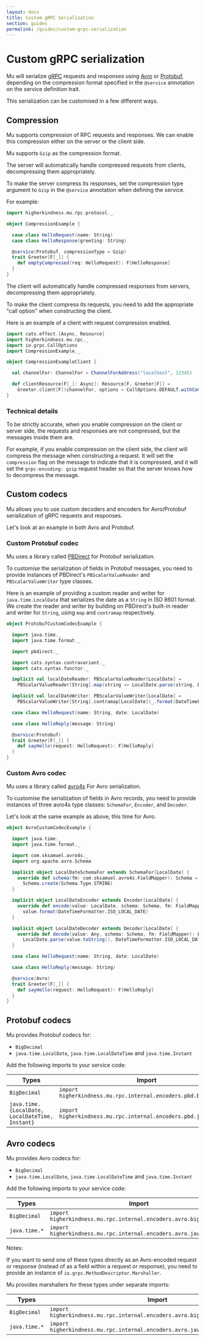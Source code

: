 ```yaml
---
layout: docs
title: Custom gRPC Serialization
section: guides
permalink: /guides/custom-grpc-serialization
---
```


# Custom gRPC serialization

Mu will serialize [gRPC] requests and responses using [Avro] or [Protobuf],
depending on the compression format specified in the `@service` annotation on
the service definition trait.

This serialization can be customised in a few different ways.

## Compression

Mu supports compression of RPC requests and responses. We can enable this
compression either on the server or the client side.

Mu supports `Gzip` as the compression format.

The server will automatically handle compressed requests from clients,
decompressing them appropriately.

To make the server compress its responses, set the compression type argument to
`Gzip` in the `@service` annotation when defining the service.

For example:

```scala mdoc:silent
import higherkindness.mu.rpc.protocol._

object CompressionExample {

  case class HelloRequest(name: String)
  case class HelloResponse(greeting: String)

  @service(Protobuf, compressionType = Gzip)
  trait Greeter[F[_]] {
    def emptyCompressed(req: HelloRequest): F[HelloResponse]
  }
}
```

The client will automatically handle compressed responses from servers,
decompressing them appropriately.

To make the client compress its requests, you need to add the appropriate "call
option" when constructing the client.

Here is an example of a client with request compression enabled.

```scala mdoc:silent
import cats.effect.{Async, Resource}
import higherkindness.mu.rpc._
import io.grpc.CallOptions
import CompressionExample._

object CompressionExampleClient {

  val channelFor: ChannelFor = ChannelForAddress("localhost", 12345)

  def clientResource[F[_]: Async]: Resource[F, Greeter[F]] =
    Greeter.client[F](channelFor, options = CallOptions.DEFAULT.withCompression("gzip"))
}
```

### Technical details

To be strictly accurate, when you enable compression on the client or server
side, the requests and responses are not compressed, but the messages inside
them are.

For example, if you enable compression on the client side, the client will
compress the message when constructing a request. It will set the `compression`
flag on the message to indicate that it is compressed, and it will set the
`grpc-encoding: gzip` request header so that the server knows how to decompress
the message.

## Custom codecs

Mu allows you to use custom decoders and encoders for Avro/Protobuf
serialization of gRPC requests and responses.

Let's look at an example in both Avro and Protobuf.

### Custom Protobuf codec

Mu uses a library called [PBDirect] for Protobuf serialization.

To customise the serialization of fields in Protobuf messages, you need to
provide instances of PBDirect's `PBScalarValueReader` and `PBScalarValueWriter`
type classes.

Here is an example of providing a custom reader and writer for
`java.time.LocalDate` that serializes the date as a `String` in ISO 8601 format.
We create the reader and writer by building on PBDirect's built-in reader and
writer for `String`, using `map` and `contramap` respectively.

```scala mdoc:silent
object ProtobufCustomCodecExample {

  import java.time._
  import java.time.format._

  import pbdirect._

  import cats.syntax.contravariant._
  import cats.syntax.functor._

  implicit val localDateReader: PBScalarValueReader[LocalDate] =
    PBScalarValueReader[String].map(string => LocalDate.parse(string, DateTimeFormatter.ISO_LOCAL_DATE))

  implicit val localDateWriter: PBScalarValueWriter[LocalDate] =
    PBScalarValueWriter[String].contramap[LocalDate](_.format(DateTimeFormatter.ISO_LOCAL_DATE))

  case class HelloRequest(name: String, date: LocalDate)

  case class HelloReply(message: String)

  @service(Protobuf)
  trait Greeter[F[_]] {
    def sayHello(request: HelloRequest): F[HelloReply]
  }
}
```

### Custom Avro codec

Mu uses a library called [avro4s] For Avro serialization.

To customise the serialization of fields in Avro records, you need to provide
instances of three avro4s type classes: `SchemaFor`, `Encoder`, and `Decoder`.

Let's look at the same example as above, this time for Avro.

```scala mdoc:silent
object AvroCustomCodecExample {

  import java.time._
  import java.time.format._

  import com.sksamuel.avro4s._
  import org.apache.avro.Schema

  implicit object LocalDateSchemaFor extends SchemaFor[LocalDate] {
    override def schema(fm: com.sksamuel.avro4s.FieldMapper): Schema =
      Schema.create(Schema.Type.STRING)
  }

  implicit object LocalDateEncoder extends Encoder[LocalDate] {
    override def encode(value: LocalDate, schema: Schema, fm: FieldMapper): String =
      value.format(DateTimeFormatter.ISO_LOCAL_DATE)
  }

  implicit object LocalDateDecoder extends Decoder[LocalDate] {
    override def decode(value: Any, schema: Schema, fm: FieldMapper): LocalDate =
      LocalDate.parse(value.toString(), DateTimeFormatter.ISO_LOCAL_DATE)
  }

  case class HelloRequest(name: String, date: LocalDate)

  case class HelloReply(message: String)

  @service(Avro)
  trait Greeter[F[_]] {
    def sayHello(request: HelloRequest): F[HelloReply]
  }
}
```

## Protobuf codecs

Mu provides Protobuf codecs for:

* `BigDecimal`
* `java.time.LocalDate`, `java.time.LocalDateTime` and `java.time.Instant`

Add the following imports to your service code:

| Types | Import |
|---|---|
| `BigDecimal` | `import higherkindness.mu.rpc.internal.encoders.pbd.bigDecimal._` |
| `java.time.{LocalDate, LocalDateTime, Instant}` | `import higherkindness.mu.rpc.internal.encoders.pbd.javatime._` |

## Avro codecs

Mu provides Avro codecs for:

* `BigDecimal`
* `java.time.LocalDate`, `java.time.LocalDateTime` and `java.time.Instant`

Add the following imports to your service code:

| Types | Import |
|---|---|
| `BigDecimal` | `import higherkindness.mu.rpc.internal.encoders.avro.bigDecimal._` |
| `java.time.*` | `import higherkindness.mu.rpc.internal.encoders.avro.javatime._` |

Notes:

If you want to send one of these types directly as an Avro-encoded request or
response (instead of as a field within a request or response), you need to
provide an instance of `io.grpc.MethodDescriptor.Marshaller`.

Mu provides marshallers for these types under separate imports:

| Types | Import |
|---|---|
| `BigDecimal` | `import higherkindness.mu.rpc.internal.encoders.avro.bigDecimal.marshallers._` |
| `java.time.*` | `import higherkindness.mu.rpc.internal.encoders.avro.javatime.marshallers._` |

[Avro]: https://avro.apache.org/
[avro4s]: https://github.com/sksamuel/avro4s
[gRPC]: https://grpc.io/
[Mu]: https://github.com/higherkindness/mu
[PBDirect]: https://github.com/47deg/pbdirect
[Protobuf]: https://developers.google.com/protocol-buffers
